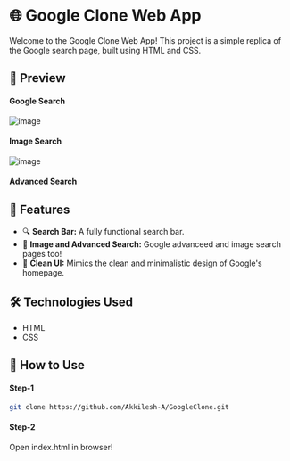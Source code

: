 # 🌐 Google Clone Web App

Welcome to the Google Clone Web App! This project is a simple replica of the Google search page, built using HTML and CSS.

## 📸 Preview

#### Google Search
![image](https://github.com/Akkilesh-A/GoogleClone/assets/136828513/194aa936-3232-4efb-a7e7-9d55eff84283)

#### Image Search
![image](https://github.com/Akkilesh-A/GoogleClone/assets/136828513/7ac8adf9-f523-4046-8272-65fd8536b431)

#### Advanced Search

## 🚀 Features

- 🔍 **Search Bar:** A fully functional search bar.
- 📱 **Image and Advanced Search:** Google advanceed and image search pages too!
- 🌟 **Clean UI:** Mimics the clean and minimalistic design of Google's homepage.

## 🛠️ Technologies Used

- HTML
- CSS

## 📜 How to Use

#### Step-1
```sh
git clone https://github.com/Akkilesh-A/GoogleClone.git
```

#### Step-2
Open index.html in browser!




